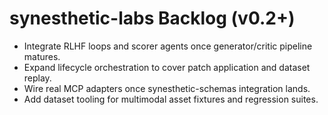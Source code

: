 # synesthetic-labs Backlog (v0.2+)

- Integrate RLHF loops and scorer agents once generator/critic pipeline matures.
- Expand lifecycle orchestration to cover patch application and dataset replay.
- Wire real MCP adapters once synesthetic-schemas integration lands.
- Add dataset tooling for multimodal asset fixtures and regression suites.
